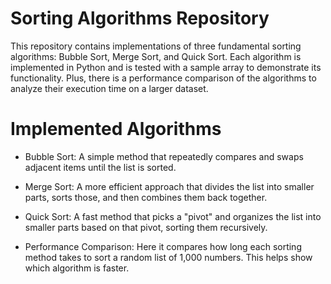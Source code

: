 # Sorting Algorithms Repository
This repository contains implementations of three fundamental sorting algorithms: Bubble Sort, Merge Sort, and Quick Sort. Each algorithm is implemented in Python and is tested with a sample array to demonstrate its functionality. Plus, there is a performance comparison of the algorithms to analyze their execution time on a larger dataset.

# Implemented Algorithms
- Bubble Sort:
A simple method that repeatedly compares and swaps adjacent items until the list is sorted.

- Merge Sort:
A more efficient approach that divides the list into smaller parts, sorts those, and then combines them back together.

- Quick Sort:
A fast method that picks a "pivot" and organizes the list into smaller parts based on that pivot, sorting them recursively.

- Performance Comparison:
Here it compares how long each sorting method takes to sort a random list of 1,000 numbers. This helps show which algorithm is faster.